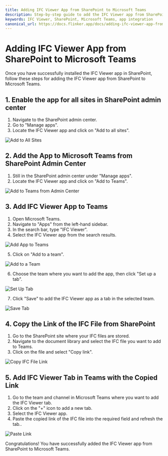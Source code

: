 ```yaml
---
title: Adding IFC Viewer App from SharePoint to Microsoft Teams
description: Step-by-step guide to add the IFC Viewer app from SharePoint to Microsoft Teams.
keywords: IFC Viewer, SharePoint, Microsoft Teams, app integration
canonical_url: https://docs.flinker.app/docs/adding-ifc-viewer-app-from-sharepoint-to-teams.html
---
```


# Adding IFC Viewer App from SharePoint to Microsoft Teams

Once you have successfully installed the IFC Viewer app in SharePoint, follow these steps for adding the IFC Viewer app from SharePoint to Microsoft Teams.

## 1. Enable the app for all sites in SharePoint admin center

1. Navigate to the SharePoint admin center.
2. Go to "Manage apps".
3. Locate the IFC Viewer app and click on "Add to all sites".

![Add to All Sites](/_media/sharepoint-admin-center-manage-apps-add-to-all-sites.png)

## 2. Add the App to Microsoft Teams from SharePoint Admin Center

1. Still in the SharePoint admin center under "Manage apps".
2. Locate the IFC Viewer app and click on "Add to Teams".

![Add to Teams from Admin Center](/_media/sharepoint-admin-center-manage-apps-add-to-teams.png)

## 3. Add IFC Viewer App to Teams

1. Open Microsoft Teams.
2. Navigate to "Apps" from the left-hand sidebar.
3. In the search bar, type "IFC Viewer".
4. Select the IFC Viewer app from the search results.

![Add App to Teams](/_media/teams-apps-add.png)

5. Click on "Add to a team".

![Add to a Team](/_media/teams-apps-add-to-team.png)

6. Choose the team where you want to add the app, then click "Set up a tab".

![Set Up Tab](/_media/teams-apps-add-to-team-setup-tab.png)

7. Click "Save" to add the IFC Viewer app as a tab in the selected team.

![Save Tab](/_media/teams-apps-add-to-team-save.png)

## 4. Copy the Link of the IFC File from SharePoint

1. Go to the SharePoint site where your IFC files are stored.
2. Navigate to the document library and select the IFC file you want to add to Teams.
3. Click on the file and select "Copy link".

![Copy IFC File Link](/_media/teams-team-files-ifc-file-copy-link.png)

## 5. Add IFC Viewer Tab in Teams with the Copied Link

1. Go to the team and channel in Microsoft Teams where you want to add the IFC Viewer tab.
2. Click on the "+" icon to add a new tab.
3. Select the IFC Viewer app.
4. Paste the copied link of the IFC file into the required field and refresh the tab..

![Paste Link](/_media/teams-team-files-ifc-viewer-tab-paste-link.png)

Congratulations! You have successfully added the IFC Viewer app from SharePoint to Microsoft Teams.
